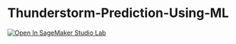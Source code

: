 # Thunderstorm-Prediction-Using-ML
[![Open In SageMaker Studio Lab](https://studiolab.sagemaker.aws/studiolab.svg)](https://studiolab.sagemaker.aws/import/github/https://github.com/suryaremanan/Thunderstorm-Prediction-Using-ML/blob/main/Preprocessing/final_notebook.ipynb)
